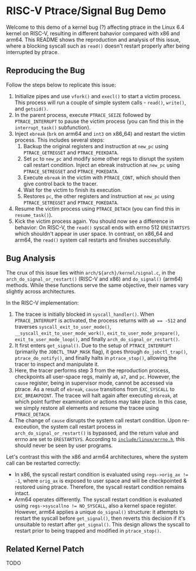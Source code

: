 # RISC-V Ptrace/Signal Bug Demo

Welcome to this demo of a kernel bug (?) affecting ptrace in the Linux 6.4 kernel on RISC-V, resulting in different bahavior compared with x86 and arm64. This README shows the reproduction and analysis of this issue, where a blocking syscall such as `read()` doesn't restart properly after being interrupted by ptrace.

## Reproducing the Bug
Follow the steps below to replicate this issue:
1. Initialize pipes and use `vfork()` and `execl()` to start a victim process. This process will run a couple of simple system calls - `read()`, `write()`, and `getsid()`.
2. In the parent process, execute `PTRACE_SEIZE` followed by `PTRACE_INTERRUPT` to pause the victim process (you can find this in the `interrupt_task()` subfunction).
3. Inject `ebreak` (`brk` on arm64 and `int3` on x86_64) and restart the victim process. This includes several steps:
   1. Backup the original registers and instruction at `new_pc` using `PTRACE_GETREGSET` and `PTRACE_PEEKDATA`.
   2. Set `pc` to `new_pc` and modify some other regs to disrupt the system call restart condition. Inject an ebreak instruction at `new_pc` using `PTRACE_SETREGSET` and `PTRACE_POKEDATA`.
   3. Execute `ebreak` in the victim with `PTRACE_CONT`, which should then give control back to the tracer.
   4. Wait for the victim to finish its execution.
   5. Restores `pc`, the other registers and instruction at `new_pc` using `PTRACE_SETREGSET` and `PTRACE_POKEDATA`.
4. Resume the victim process using `PTRACE_DETACH` (you can find this in `resume_task()`).
5. Kick the victim process again. You should now see a difference in behavior: On RISC-V, the `read()` syscall ends with errno 512 `ERESTARTSYS` which shouldn't appear in user space. In contrast, on x86_64 and arm64, the `read()` system call restarts and finishes successfully.

## Bug Analysis
The crux of this issue lies within `arch/${arch}/kernel/signal.c`, in the `arch_do_signal_or_restart()` (RISC-V and x86) and `do_signal()` (arm64) methods. While these functions serve the same objective, their names vary slightly across architectures.

In the RISC-V implementation:
1. The tracee is initially blocked in `syscall_handler()`. When `PTRACE_INTERRUPT` is activated, the process returns with `a0 == -512` and traverses `syscall_exit_to_user_mode()`, `__syscall_exit_to_user_mode_work()`, `exit_to_user_mode_prepare()`, `exit_to_user_mode_loop()`, and finally `arch_do_signal_or_restart()`.
2. It first enters `get_signal()`. Due to the setup of `PTRACE_INTERRUPT` (primarily the `JOBCTL_TRAP_MASK` flag), it goes through `do_jobctl_trap()`, `ptrace_do_notify()`, and finally halts in `ptrace_stop()`, allowing the tracer to inspect and manipulate it.
3. Here, the tracer performs step 3 from the reproduction process, checkpoints all user-space regs, mainly `a0`, `a7`, and `pc`. However, the `cause` register, being in supervisor mode, cannot be accessed via ptrace. As a result of `ebreak`, `cause` transitions from `EXC_SYSCALL` to `EXC_BREAKPOINT`. The tracee will halt again after executing `ebreak`, at which point further examination or actions may take place. In this case, we simply restore all elements and resume the tracee using `PTRACE_DETACH`.
4. The change of `cause` disrupts the system call restart condition. Upon re-exceution, the system call restart process in `arch_do_signal_or_restart()` is bypassed, and the return value and errno are set to `ERESTARTSYS`. According to [`include/linux/errno.h`](https://elixir.bootlin.com/linux/latest/source/include/linux/errno.h#L14), this should never be seen by user programs.
   
Let's contrast this with the x86 and arm64 architectures, where the system call can be restarted correctly:
- In x86, the syscall restart condition is evaluated using `regs->orig_ax != -1`, where `orig_ax` is exposed to user space and will be checkpointed & restored using ptrace. Therefore, the syscall restart condition remains intact.
- Arm64 operates differently. The syscall restart condition is evaluated using `regs->syscallno != NO_SYSCALL`, also a kernel space register. However, arm64 applies a unique `do_signal()` structure: it attempts to restart the syscall before `get_signal()`, then reverts this decision if it's unsuitable to restart after `get_signal()`. This design allows the syscall to restart prior to being trapped and modified in `ptrace_stop()`.

## Related Kernel Patch
TODO